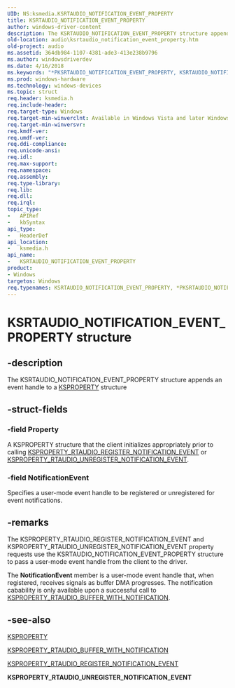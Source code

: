 ```yaml
---
UID: NS:ksmedia.KSRTAUDIO_NOTIFICATION_EVENT_PROPERTY
title: KSRTAUDIO_NOTIFICATION_EVENT_PROPERTY
author: windows-driver-content
description: The KSRTAUDIO_NOTIFICATION_EVENT_PROPERTY structure appends an event handle to a KSPROPERTY structure
old-location: audio\ksrtaudio_notification_event_property.htm
old-project: audio
ms.assetid: 364db984-1107-4381-ade3-413e238b9796
ms.author: windowsdriverdev
ms.date: 4/16/2018
ms.keywords: "*PKSRTAUDIO_NOTIFICATION_EVENT_PROPERTY, KSRTAUDIO_NOTIFICATION_EVENT_PROPERTY, KSRTAUDIO_NOTIFICATION_EVENT_PROPERTY structure [Audio Devices], PKSRTAUDIO_NOTIFICATION_EVENT_PROPERTY, PKSRTAUDIO_NOTIFICATION_EVENT_PROPERTY structure pointer [Audio Devices], aud-prop_0c408e4a-d94e-4458-9b31-da185dc42747.xml, audio.ksrtaudio_notification_event_property, ksmedia/KSRTAUDIO_NOTIFICATION_EVENT_PROPERTY, ksmedia/PKSRTAUDIO_NOTIFICATION_EVENT_PROPERTY"
ms.prod: windows-hardware
ms.technology: windows-devices
ms.topic: struct
req.header: ksmedia.h
req.include-header: 
req.target-type: Windows
req.target-min-winverclnt: Available in Windows Vista and later Windows operating systems.
req.target-min-winversvr: 
req.kmdf-ver: 
req.umdf-ver: 
req.ddi-compliance: 
req.unicode-ansi: 
req.idl: 
req.max-support: 
req.namespace: 
req.assembly: 
req.type-library: 
req.lib: 
req.dll: 
req.irql: 
topic_type:
-	APIRef
-	kbSyntax
api_type:
-	HeaderDef
api_location:
-	ksmedia.h
api_name:
-	KSRTAUDIO_NOTIFICATION_EVENT_PROPERTY
product:
- Windows
targetos: Windows
req.typenames: KSRTAUDIO_NOTIFICATION_EVENT_PROPERTY, *PKSRTAUDIO_NOTIFICATION_EVENT_PROPERTY
---
```


# KSRTAUDIO_NOTIFICATION_EVENT_PROPERTY structure


## -description


The KSRTAUDIO_NOTIFICATION_EVENT_PROPERTY structure appends an event handle to a <a href="https://msdn.microsoft.com/library/windows/hardware/ff564262">KSPROPERTY</a> structure


## -struct-fields




### -field Property

A KSPROPERTY structure that the client initializes appropriately prior to calling <a href="https://msdn.microsoft.com/library/windows/hardware/ff537385">KSPROPERTY_RTAUDIO_REGISTER_NOTIFICATION_EVENT</a> or <a href="https://msdn.microsoft.com/library/windows/hardware/ff537387">KSPROPERTY_RTAUDIO_UNREGISTER_NOTIFICATION_EVENT</a>.


### -field NotificationEvent

Specifies a user-mode event handle to be registered or unregistered for event notifications.


## -remarks



The KSPROPERTY_RTAUDIO_REGISTER_NOTIFICATION_EVENT and KSPROPERTY_RTAUDIO_UNREGISTER_NOTIFICATION_EVENT property requests use the KSRTAUDIO_NOTIFICATION_EVENT_PROPERTY structure to pass a user-mode event handle from the client to the driver.

The <b>NotificationEvent</b> member is a user-mode event handle that, when registered, receives signals as buffer DMA progresses.  The notification cabability is only available upon a successful call to <a href="https://msdn.microsoft.com/library/windows/hardware/ff537374">KSPROPERTY_RTAUDIO_BUFFER_WITH_NOTIFICATION</a>.




## -see-also




<a href="https://msdn.microsoft.com/library/windows/hardware/ff564262">KSPROPERTY</a>



<a href="https://msdn.microsoft.com/library/windows/hardware/ff537374">KSPROPERTY_RTAUDIO_BUFFER_WITH_NOTIFICATION</a>



<a href="https://msdn.microsoft.com/library/windows/hardware/ff537385">KSPROPERTY_RTAUDIO_REGISTER_NOTIFICATION_EVENT</a>



<b>KSPROPERTY_RTAUDIO_UNREGISTER_NOTIFICATION_EVENT</b>
 

 

